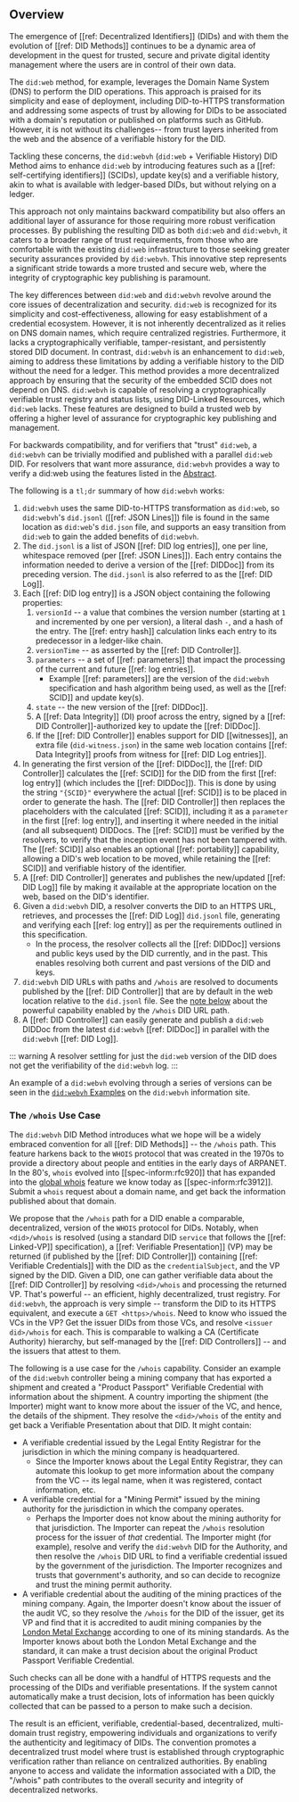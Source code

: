 ## Overview

The emergence of [[ref: Decentralized Identifiers]] (DIDs) and with them the
evolution of [[ref: DID Methods]] continues to be a dynamic area of
development in the quest for trusted, secure and private digital identity
management where the users are in control of their own data.

The `did:web` method, for example, leverages the Domain Name System (DNS) to
perform the DID operations. This approach is praised for its simplicity and
ease of deployment, including DID-to-HTTPS transformation and addressing
some aspects of trust by allowing for DIDs to be associated with a domain's
reputation or published on platforms such as GitHub. However, it is not
without its challenges--
from trust layers inherited from the web and the absence of a verifiable
history for the DID.

Tackling these concerns, the `did:webvh` (`did:web` + Verifiable History) DID
Method aims to enhance `did:web` by introducing features such as a [[ref:
self-certifying identifiers]] (SCIDs), update key(s) and a verifiable history,
akin to what is available with ledger-based DIDs, but without relying on a
ledger.

This approach not only maintains backward compatibility but also offers an
additional layer of assurance for those requiring more robust verification
processes. By publishing the resulting DID as both `did:web` and `did:webvh`, it
caters to a broader range of trust requirements, from those who are comfortable
with the existing `did:web` infrastructure to those seeking greater security
assurances provided by `did:webvh`. This innovative step represents a significant
stride towards a more trusted and secure web, where the integrity of
cryptographic key publishing is paramount.

The key differences between `did:web` and `did:webvh` revolve around the core
issues of decentralization and security. `did:web` is recognized for its
simplicity and cost-effectiveness, allowing for easy establishment of a
credential ecosystem. However, it is not inherently decentralized as it relies
on DNS domain names, which require centralized registries. Furthermore, it lacks a
cryptographically verifiable, tamper-resistant, and persistently stored DID
document. In contrast, `did:webvh` is an enhancement
to `did:web`, aiming to address these limitations by adding a verifiable history
to the DID without the need for a ledger. This method provides a more
decentralized approach by ensuring that the security of the embedded
SCID does not depend on DNS. `did:webvh` is
capable of resolving a cryptographically verifiable trust registry and status
lists, using DID-Linked Resources, which `did:web` lacks. These features are
designed to build a trusted web by offering a higher level of assurance for
cryptographic key publishing and management.

For backwards compatibility, and for verifiers that "trust" `did:web`, a
`did:webvh` can be trivially modified and published with a parallel `did:web`
DID. For resolvers that want more assurance, `did:webvh` provides a way to
verify a did:web using the features listed in the [Abstract](#abstract).

The following is a `tl;dr` summary of how `did:webvh` works:

1. `did:webvh` uses the same DID-to-HTTPS transformation as `did:web`, so
   `did:webvh`'s  `did.jsonl` ([[ref: JSON Lines]]) file is found in the same
   location as `did:web`'s `did.json` file, and supports an easy transition
   from `did:web` to gain the added benefits of `did:webvh`.
2. The `did.jsonl` is a list of JSON [[ref: DID log entries]], one per line,
   whitespace removed (per [[ref: JSON Lines]]). Each entry contains the
   information needed to derive a version of the [[ref: DIDDoc]] from its preceding
   version. The `did.jsonl` is also referred to as the [[ref: DID Log]].
3. Each [[ref: DID log entry]] is a JSON object containing the following properties:
    1. `versionId` -- a value that combines the version number
       (starting at `1` and incremented by one per version), a literal dash
       `-`, and a hash of the entry. The [[ref: entry hash]] calculation links each entry
       to its predecessor in a ledger-like chain.
    2. `versionTime` -- as asserted by the [[ref: DID Controller]].
    3. `parameters` -- a set of [[ref: parameters]] that impact the processing of the current and
      future [[ref: log entries]].
        - Example [[ref: parameters]] are the version of the `did:webvh` specification and
        hash algorithm being used, as well as the [[ref: SCID]] and update key(s).
    4. `state` -- the new version of the [[ref: DIDDoc]].
    5. A [[ref: Data Integrity]] (DI) proof across the entry, signed by a [[ref:
      DID Controller]]-authorized key to update the [[ref: DIDDoc]].
    6. If the [[ref: DID Controller]] enables support for DID [[witnesses]], an
       extra file (`did-witness.json`) in the same web location contains [[ref:
       Data Integrity]] proofs from witness for [[ref: DID Log entries]].
4. In generating the first version of the [[ref: DIDDoc]], the [[ref: DID
  Controller]] calculates the [[ref: SCID]] for the DID from the first [[ref:
  log entry]] (which includes the [[ref: DIDDoc]]). This is done by using the
  string `"{SCID}"` everywhere the actual [[ref: SCID]] is to be placed in order
  to generate the hash. The [[ref: DID Controller]] then replaces the
  placeholders with the calculated [[ref: SCID]], including it as a `parameter`
  in the first [[ref: log entry]], and inserting it where needed in the initial
  (and all subsequent) DIDDocs. The [[ref: SCID]] must be verified by the
  resolvers, to verify that the inception event has not been tampered with. The
  [[ref: SCID]] also enables an optional [[ref: portability]] capability,
  allowing a DID's web location to be moved, while retaining the [[ref: SCID]] and verifiable
  history of the identifier.
5. A [[ref: DID Controller]] generates and publishes the new/updated [[ref: DID Log]] file by making it
  available at the appropriate location on the web, based on the DID's identifier.
6. Given a `did:webvh` DID, a resolver converts the DID to an HTTPS URL,
  retrieves, and processes the [[ref: DID Log]] `did.jsonl` file, generating and verifying
  each [[ref: log entry]] as per the requirements outlined in this specification.
    - In the process, the resolver collects all the [[ref: DIDDoc]] versions and public
      keys used by the DID currently, and in the past. This enables
      resolving both current and past versions of the DID and keys.
7. `did:webvh` DID URLs with paths and `/whois` are resolved to documents
  published by the [[ref: DID Controller]] that are by default in the web location relative to the
  `did.jsonl` file. See the [note below](#the-whois-use-case) about the
   powerful capability enabled by the `/whois` DID URL path.
8. A [[ref: DID Controller]] can easily generate and publish a `did:web` DIDDoc
  from the latest `did:webvh` [[ref: DIDDoc]] in parallel with the `did:webvh` [[ref: DID Log]].

  ::: warning
    A resolver settling for just the `did:web` version of the DID does not get the
    verifiability of the `did:webvh` log.
  :::

An example of a `did:webvh` evolving through a series of versions can be seen in
the [`did:webvh` Examples](https://didwebvh.org/latest/example/) on the `did:webvh`
information site.

### The `/whois` Use Case

The `did:webvh` DID Method introduces what we hope will be a widely embraced convention for
all [[ref: DID Methods]] -- the `/whois` path. This feature harkens back to the `WHOIS`
protocol that was created in the 1970s to provide a directory about people and
entities in the early days of ARPANET. In the 80's, `whois` evolved into
[[spec-inform:rfc920]] that has expanded into the [global
whois](https://en.wikipedia.org/wiki/WHOIS) feature we know today as
[[spec-inform:rfc3912]]. Submit a `whois` request about a domain name, and get
back the information published about that domain.

We propose that the `/whois` path for a DID enable a comparable, decentralized,
version of the `WHOIS` protocol for DIDs. Notably, when `<did>/whois` is
resolved (using a standard DID `service` that follows the [[ref: Linked-VP]]
specification), a [[ref: Verifiable Presentation]] (VP) may be returned (if
published by the [[ref: DID Controller]]) containing [[ref: Verifiable Credentials]] with
the DID as the `credentialSubject`, and the VP signed by the DID. Given a DID,
one can gather verifiable data about the [[ref: DID Controller]] by resolving
`<did>/whois` and processing the returned VP. That's powerful -- an efficient,
highly decentralized, trust registry. For `did:webvh`, the approach is very simple
-- transform the DID to its HTTPS equivalent, and execute a `GET <https>/whois`.
Need to know who issued the VCs in the VP? Get the issuer DIDs from those VCs,
and resolve `<issuer did>/whois` for each. This is comparable to walking a CA
(Certificate Authority) hierarchy, but self-managed by the [[ref: DID Controllers]] --
and the issuers that attest to them.

The following is a use case for the `/whois` capability. Consider an example of
the `did:webvh` controller being a mining company that has exported a shipment and
created a "Product Passport" Verifiable Credential with information about the
shipment. A country importing the shipment (the Importer) might want to know
more about the issuer of the VC, and hence, the details of the shipment. They
resolve the `<did>/whois` of the entity and get back a Verifiable Presentation
about that DID. It might contain:

- A verifiable credential issued by the Legal Entity Registrar for the
  jurisdiction in which the mining company is headquartered.
  - Since the Importer knows about the Legal Entity Registrar, they can automate
    this lookup to get more information about the company from the VC -- its
    legal name, when it was registered, contact information, etc.
- A verifiable credential for a "Mining Permit" issued by the mining authority
  for the jurisdiction in which the company operates.
  - Perhaps the Importer does not know about the mining authority for that
    jurisdiction. The Importer can repeat the `/whois` resolution process for
    the issuer of _that_ credential. The Importer might (for example), resolve
    and verify the `did:webvh` DID for the Authority, and then resolve the
    `/whois` DID URL to find a verifiable credential issued by the government of
    the jurisdiction. The Importer recognizes and trusts that government's
    authority, and so can decide to recognize and trust the mining permit
    authority.
- A verifiable credential about the auditing of the mining practices of the
  mining company. Again, the Importer doesn't know about the issuer of the audit
  VC, so they resolve the `/whois` for the DID of the issuer, get its VP and
  find that it is accredited to audit mining companies by the [London Metal
  Exchange](https://www.lme.com/en/) according to one of its mining standards.
  As the Importer knows about both the London Metal Exchange and the standard,
  it can make a trust decision about the original Product Passport Verifiable
  Credential.

Such checks can all be done with a handful of HTTPS requests and the processing
of the DIDs and verifiable presentations. If the system cannot automatically
make a trust decision, lots of information has been quickly collected that can
be passed to a person to make such a decision.

The result is an efficient, verifiable, credential-based, decentralized,
multi-domain trust registry, empowering individuals and organizations to verify
the authenticity and legitimacy of DIDs. The convention promotes a decentralized
trust model where trust is established through cryptographic verification rather
than reliance on centralized authorities. By enabling anyone to access and
validate the information associated with a DID, the "/whois" path contributes to
the overall security and integrity of decentralized networks.

